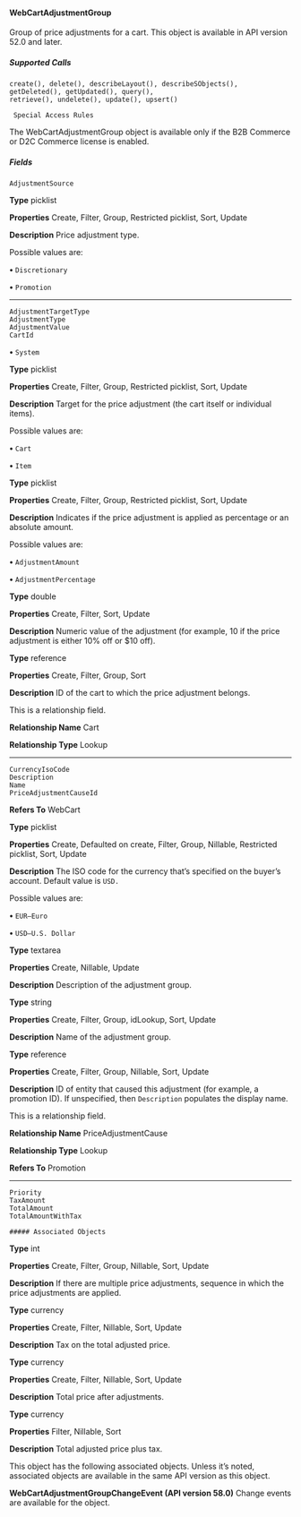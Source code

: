 #### WebCartAdjustmentGroup

Group of price adjustments for a cart. This object is available in API version 52.0 and later.

##### Supported Calls
```
create(), delete(), describeLayout(), describeSObjects(), getDeleted(), getUpdated(), query(),
retrieve(), undelete(), update(), upsert()

 Special Access Rules

```
The WebCartAdjustmentGroup object is available only if the B2B Commerce or D2C Commerce license is enabled.

##### Fields

```
AdjustmentSource

```

**Type**
picklist

**Properties**
Create, Filter, Group, Restricted picklist, Sort, Update

**Description**
Price adjustment type.

Possible values are:

**•** `Discretionary`

**•** `Promotion`


-----

```
AdjustmentTargetType
AdjustmentType
AdjustmentValue
CartId

```


**•** `System`

**Type**
picklist

**Properties**
Create, Filter, Group, Restricted picklist, Sort, Update

**Description**
Target for the price adjustment (the cart itself or individual items).

Possible values are:

**•** `Cart`

**•** `Item`

**Type**
picklist

**Properties**
Create, Filter, Group, Restricted picklist, Sort, Update

**Description**
Indicates if the price adjustment is applied as percentage or an absolute amount.

Possible values are:

**•** `AdjustmentAmount`

**•** `AdjustmentPercentage`

**Type**
double

**Properties**
Create, Filter, Sort, Update

**Description**
Numeric value of the adjustment (for example, 10 if the price adjustment is either 10% off
or $10 off).

**Type**
reference

**Properties**
Create, Filter, Group, Sort

**Description**
ID of the cart to which the price adjustment belongs.

This is a relationship field.

**Relationship Name**
Cart

**Relationship Type**
Lookup


-----

```
CurrencyIsoCode
Description
Name
PriceAdjustmentCauseId

```

**Refers To**
WebCart

**Type**
picklist

**Properties**
Create, Defaulted on create, Filter, Group, Nillable, Restricted picklist, Sort, Update

**Description**
The ISO code for the currency that’s specified on the buyer’s account. Default value is `USD.`

Possible values are:

**•** `EUR—Euro`

**•** `USD—U.S. Dollar`

**Type**
textarea

**Properties**
Create, Nillable, Update

**Description**
Description of the adjustment group.

**Type**
string

**Properties**
Create, Filter, Group, idLookup, Sort, Update

**Description**
Name of the adjustment group.

**Type**
reference

**Properties**
Create, Filter, Group, Nillable, Sort, Update

**Description**
ID of entity that caused this adjustment (for example, a promotion ID). If unspecified, then
`Description` populates the display name.

This is a relationship field.

**Relationship Name**
PriceAdjustmentCause

**Relationship Type**
Lookup

**Refers To**
Promotion


-----

```
Priority
TaxAmount
TotalAmount
TotalAmountWithTax

##### Associated Objects

```

**Type**
int

**Properties**
Create, Filter, Group, Nillable, Sort, Update

**Description**
If there are multiple price adjustments, sequence in which the price adjustments are applied.

**Type**
currency

**Properties**
Create, Filter, Nillable, Sort, Update

**Description**
Tax on the total adjusted price.

**Type**
currency

**Properties**
Create, Filter, Nillable, Sort, Update

**Description**
Total price after adjustments.

**Type**
currency

**Properties**
Filter, Nillable, Sort

**Description**
Total adjusted price plus tax.


This object has the following associated objects. Unless it’s noted, associated objects are available in the same API version as this object.

**WebCartAdjustmentGroupChangeEvent (API version 58.0)**
Change events are available for the object.
